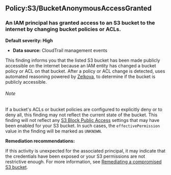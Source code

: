 Policy:S3/BucketAnonymousAccessGranted
--------------------------------------


### An IAM principal has granted access to an S3 bucket to the internet by changing bucket policies or ACLs.


**Default severity: High**


 * **Data source:** CloudTrail management events

This finding informs you that the listed S3 bucket has been made publicly accessible on the internet because an IAM entity has changed a bucket policy or ACL on that bucket. After a policy or ACL change is detected, uses automated reasoning powered by [Zelkova](http://aws.amazon.com/blogs/security/protect-sensitive-data-in-the-cloud-with-automated-reasoning-zelkova/), to determine if the bucket is publicly accessible.


###### Note

If a bucket's ACLs or bucket policies are configured to explicitly deny or to deny all, this finding may not reflect the current state of the bucket. This finding will not reflect any [S3 Block Public Access](https://docs.aws.amazon.com/AmazonS3/latest/userguide/access-control-block-public-access.html) settings that may have been enabled for your S3 bucket. In such cases, the `effectivePermission` value in the finding will be marked as `UNKNOWN`.


**Remediation recommendations:**


If this activity is unexpected for the associated principal, it may indicate that the credentials have been exposed or your S3 permissions are not restrictive enough. For more information, see [Remediating a compromised S3 bucket](https://docs.aws.amazon.com/guardduty/latest/ug/guardduty_remediate.html#compromised-s3).

